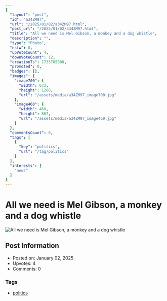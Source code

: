 ```yaml
---
{
  "layout": "post",
  "id": "a34ZM97",
  "url": "/2025/01/02/a34ZM97.html",
  "post_url": "/2025/01/02/a34ZM97.html",
  "title": "All we need is Mel Gibson, a monkey and a dog whistle",
  "description": "",
  "type": "Photo",
  "nsfw": 0,
  "upVoteCount": 4,
  "downVoteCount": 12,
  "creationTs": 1735785808,
  "promoted": 0,
  "badges": [],
  "images": {
    "image700": {
      "width": 672,
      "height": 1268,
      "url": "/assets/media/a34ZM97_image700.jpg"
    },
    "image460": {
      "width": 460,
      "height": 867,
      "url": "/assets/media/a34ZM97_image460.jpg"
    }
  },
  "commentsCount": 0,
  "tags": [
    {
      "key": "politics",
      "url": "/tag/politics"
    }
  ],
  "interests": [
    "news"
  ]
}
---
```


# All we need is Mel Gibson, a monkey and a dog whistle

![All we need is Mel Gibson, a monkey and a dog whistle](/assets/media/a34ZM97_image700.jpg)

## Post Information

- Posted on: January 02, 2025
- Upvotes: 4
- Comments: 0

### Tags

- [politics](/tag/politics)
